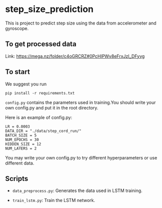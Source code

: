 # step_size_prediction

This is project to predict step size using the data from accelerometer and gyroscope. 


## To get processed data

Link: https://mega.nz/folder/c4oGRCRZ#0PcHlPWv8eFrxJzI_DFyvg

## To start

We suggest you run 

`pip install -r requirements.txt`

`config.py` contains the parameters used in training.You should write your own config.py and put it in the root directory.

Here is an example of config.py:
```
LR = 0.0003
DATA_DIR = "./data/step_cord_run/"
BATCH_SIZE = 5
NUM_EPOCHS = 30
HIDDEN_SIZE = 12
NUM_LAYERS = 2
```

You may write your own config.py to try different hyperparameters or use different data.
## Scripts

* `data_preprocess.py`: Generates the data used in LSTM training.

* `train_lstm.py`: Train the LSTM network.